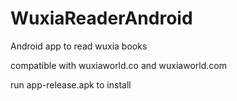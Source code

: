 # WuxiaReaderAndroid
Android app to read wuxia books

compatible with wuxiaworld.co and wuxiaworld.com

run app-release.apk to install
